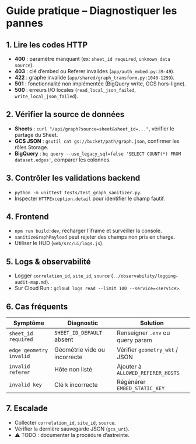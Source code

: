 # Guide pratique – Diagnostiquer les pannes

## 1. Lire les codes HTTP
- **400** : paramètre manquant (ex: `sheet_id required`, `unknown data source`).
- **403** : clé d’embed ou Referer invalides (`app/auth_embed.py:39-49`).
- **422** : graphe invalide (`app/shared/graph_transform.py:1040-1299`).
- **501** : fonctionnalité non implémentée (BigQuery write, GCS hors-ligne).
- **500** : erreurs I/O locales (`read_local_json_failed`, `write_local_json_failed`).

## 2. Vérifier la source de données
- **Sheets** : `curl "/api/graph?source=sheet&sheet_id=..."`, vérifier le partage du Sheet.
- **GCS JSON** : `gsutil cat gs://bucket/path/graph.json`, confirmer les rôles Storage.
- **BigQuery** : `bq query --use_legacy_sql=false 'SELECT COUNT(*) FROM dataset.edges'`, comparer les colonnes.

## 3. Contrôler les validations backend
- `python -m unittest tests/test_graph_sanitizer.py`.
- Inspecter `HTTPException.detail` pour identifier le champ fautif.

## 4. Frontend
- `npm run build:dev`, recharger l’iframe et surveiller la console.
- `sanitizeGraphPayload` peut rejeter des champs non pris en charge.
- Utiliser le HUD (`web/src/ui/logs.js`).

## 5. Logs & observabilité
- Logger `correlation_id`, `site_id`, `source` (`../observability/logging-audit-map.md`).
- Sur Cloud Run : `gcloud logs read --limit 100 --service=<service>`.

## 6. Cas fréquents
| Symptôme | Diagnostic | Solution |
| --- | --- | --- |
| `sheet_id required` | `SHEET_ID_DEFAULT` absent | Renseigner `.env` ou query param |
| `edge geometry invalid` | Géométrie vide ou incorrecte | Vérifier `geometry_wkt` / JSON |
| `invalid referer` | Hôte non listé | Ajouter à `ALLOWED_REFERER_HOSTS` |
| `invalid key` | Clé `k` incorrecte | Régénérer `EMBED_STATIC_KEY` |

## 7. Escalade
- Collecter `correlation_id`, `site_id`, `source`.
- Vérifier la dernière sauvegarde JSON (`gcs_uri`).
- ⚠️ TODO : documenter la procédure d’astreinte.
